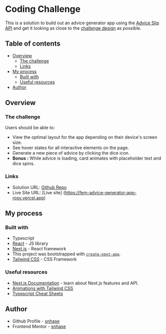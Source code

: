 # Coding Challenge

This is a solution to build out an advice generator app using the [Advice Slip API](https://api.adviceslip.com) and get it looking as close to the [challenge design](https://www.frontendmentor.io/challenges/advice-generator-app-QdUG-13db) as possible.

## Table of contents

- [Overview](#overview)
  - [The challenge](#the-challenge)
  - [Links](#links)
- [My process](#my-process)
  - [Built with](#built-with)
  - [Useful resources](#useful-resources)
- [Author](#author)

## Overview

### The challenge

Users should be able to:

- View the optimal layout for the app depending on their device's screen size.
- See hover states for all interactive elements on the page.
- Generate a new piece of advice by clicking the dice icon.
- **Bonus :** While advice is loading, card animates with placeholder text and dice spins.

### Links

- Solution URL: [Github Repo](https://github.com/snhase/fem-advice-generator-app)
- Live Site URL: [Live site] (https://fem-advice-generator-app-rosy.vercel.app)

## My process

### Built with

- Typescript
- [React](https://reactjs.org/) - JS library
- [Next.js](https://nextjs.org/) - React framework
- This project was bootstrapped with [`create-next-app`](https://nextjs.org/docs/app/api-reference/cli/create-next-app).
- [Tailwind CSS](https://tailwindcss.com/) - CSS Framework

### Useful resources

- [Next.js Documentation](https://nextjs.org/docs) - learn about Next.js features and API.
- [Animations with Tailwind CSS](https://tailwindcss.com/docs/animation)
- [Typescript Cheat Sheets](https://www.typescriptlang.org/cheatsheets)

## Author

- Github Profile - [snhase](https://github.com/snhase)
- Frontend Mentor - [snhase](https://www.frontendmentor.io/profile/snhase)

